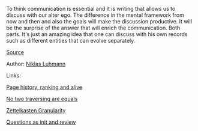 To think communication is essential and it is writing that allows us to discuss with our alter ego. The difference in the mental framework from now and then and also the goals will make the discussion productive.
It will be the surprise of the answer that will enrich the communication. Both parts. It's just an amazing idea that one can discuss with his own records such as different entities that can evolve separately.

[Source](https://luhmann.surge.sh/communicating-with-slip-boxes)

Author: [Niklas Luhmann](authors/niklas_luhmann.md)

Links:

[Page history, ranking and alive](page_ranking_history_and_alive.md)

[No two traversing are equals](no_two_traversing_equal.md)

[Zettelkasten Granularity](zettelkasten_granularity.md)

[Questions as init and review](questions_as_init_and_review.md)